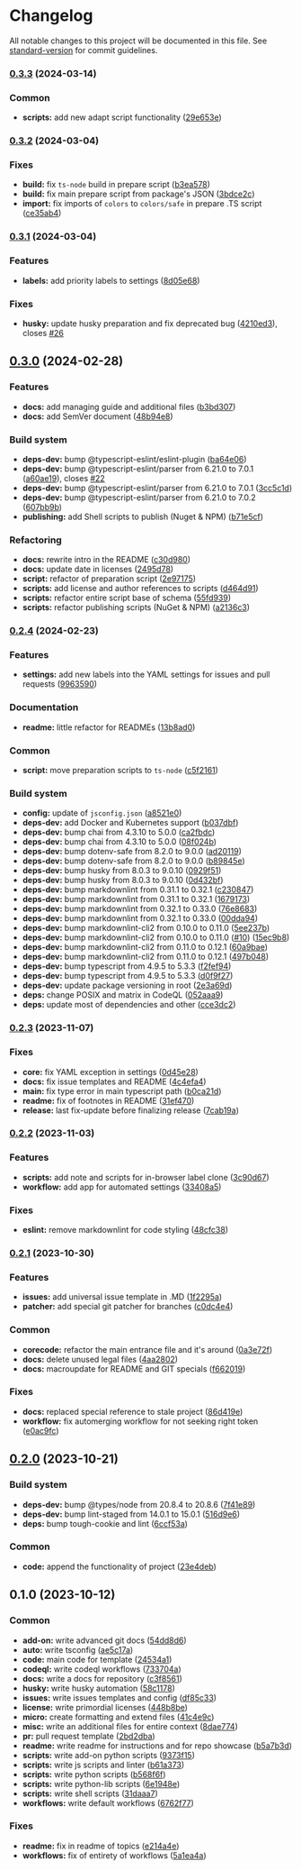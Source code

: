 # Changelog

All notable changes to this project will be documented in this file. See [standard-version](https://github.com/conventional-changelog/standard-version) for commit guidelines.

### [0.3.3](https://github.com/mokkapps/changelog-generator-demo/compare/v0.3.2...v0.3.3) (2024-03-14)


### Common

* **scripts:** add new adapt script functionality ([29e653e](https://github.com/mokkapps/changelog-generator-demo/commits/29e653e5a89ef87d86f9121c0bafbae89510bd48))

### [0.3.2](https://github.com/mokkapps/changelog-generator-demo/compare/v0.3.1...v0.3.2) (2024-03-04)


### Fixes

* **build:** fix `ts-node` build in prepare script ([b3ea578](https://github.com/mokkapps/changelog-generator-demo/commits/b3ea578f8d27a958d4479a3e15586fb0b4f306b7))
* **build:** fix main prepare script from package's JSON ([3bdce2c](https://github.com/mokkapps/changelog-generator-demo/commits/3bdce2c3f807535f10d75f2ef56d2458b659b72d))
* **import:** fix imports of `colors` to `colors/safe` in prepare .TS script ([ce35ab4](https://github.com/mokkapps/changelog-generator-demo/commits/ce35ab42492c7dbbabbe49e9089b5110ac8ba763))

### [0.3.1](https://github.com/mokkapps/changelog-generator-demo/compare/v0.3.0...v0.3.1) (2024-03-04)


### Features

* **labels:** add priority labels to settings ([8d05e68](https://github.com/mokkapps/changelog-generator-demo/commits/8d05e68720d36783727bf8509c8a325170dadceb))


### Fixes

* **husky:** update husky preparation and fix deprecated bug ([4210ed3](https://github.com/mokkapps/changelog-generator-demo/commits/4210ed326a8ca7104f4530a677082715afeb1365)), closes [#26](https://github.com/Falcion/Patternugit/issues/26)

## [0.3.0](https://github.com/mokkapps/changelog-generator-demo/compare/v0.2.4...v0.3.0) (2024-02-28)


### Features

* **docs:** add managing guide and additional files ([b3bd307](https://github.com/mokkapps/changelog-generator-demo/commits/b3bd30733e8980f503ef8bfa2276c1f38a741b71))
* **docs:** add SemVer document ([48b94e8](https://github.com/mokkapps/changelog-generator-demo/commits/48b94e8710e8356c9d0d8904f95ffbf529f79882))


### Build system

* **deps-dev:** bump @typescript-eslint/eslint-plugin ([ba64e06](https://github.com/mokkapps/changelog-generator-demo/commits/ba64e069c9b3d288a78ad18788e1ac7775972f54))
* **deps-dev:** bump @typescript-eslint/parser from 6.21.0 to 7.0.1 ([a60ae19](https://github.com/mokkapps/changelog-generator-demo/commits/a60ae19136977ea5f9b711469d74255a8665efbe)), closes [#22](https://github.com/Falcion/Patternugit/issues/22)
* **deps-dev:** bump @typescript-eslint/parser from 6.21.0 to 7.0.1 ([3cc5c1d](https://github.com/mokkapps/changelog-generator-demo/commits/3cc5c1dcf8b9538fdd5dafdf933dbfddde8d1280))
* **deps-dev:** bump @typescript-eslint/parser from 6.21.0 to 7.0.2 ([607bb9b](https://github.com/mokkapps/changelog-generator-demo/commits/607bb9b47cd7bdbe73edba8b6462edf60087ac0b))
* **publishing:** add Shell scripts to publish (Nuget & NPM) ([b71e5cf](https://github.com/mokkapps/changelog-generator-demo/commits/b71e5cf3881df098f6960383b4fd19c6c6aed2ee))


### Refactoring

* **docs:** rewrite intro in the README ([c30d980](https://github.com/mokkapps/changelog-generator-demo/commits/c30d980263326823f2a057ad50c18dbfd7bb55d4))
* **docs:** update date in licenses ([2495d78](https://github.com/mokkapps/changelog-generator-demo/commits/2495d7829f7cd0cda9a19ee9831bff8204694295))
* **script:** refactor of preparation script ([2e97175](https://github.com/mokkapps/changelog-generator-demo/commits/2e971754da7887c2f77fa02c52ae482080199fb6))
* **scripts:** add license and author references to scripts ([d464d91](https://github.com/mokkapps/changelog-generator-demo/commits/d464d9155898e57be7b2805144bf381f047597ca))
* **scripts:** refactor entire script base of schema ([55fd939](https://github.com/mokkapps/changelog-generator-demo/commits/55fd939f013f2221af63529a79a8b134281a5c64))
* **scripts:** refactor publishing scripts (NuGet & NPM) ([a2136c3](https://github.com/mokkapps/changelog-generator-demo/commits/a2136c3fcb16007dfd237e1a0d8689be6649ecfa))

### [0.2.4](https://github.com/mokkapps/changelog-generator-demo/compare/v0.2.3...v0.2.4) (2024-02-23)


### Features

* **settings:** add new labels into the YAML settings for issues and pull requests ([9963590](https://github.com/mokkapps/changelog-generator-demo/commits/99635902cd1c72b07f46bf8a0444334a6440dd83))


### Documentation

* **readme:** little refactor for READMEs ([13b8ad0](https://github.com/mokkapps/changelog-generator-demo/commits/13b8ad01338d1a0649e25549a3b5db292f2a7b18))


### Common

* **script:** move preparation scripts to `ts-node` ([c5f2161](https://github.com/mokkapps/changelog-generator-demo/commits/c5f2161d06402b0846556814e2915cebd53c8a59))


### Build system

* **config:** update of `jsconfig.json` ([a8521e0](https://github.com/mokkapps/changelog-generator-demo/commits/a8521e06349e90a71899c06313c229711296847e))
* **deps-dev:** add Docker and Kubernetes support ([b037dbf](https://github.com/mokkapps/changelog-generator-demo/commits/b037dbf329af81613302cb5cd04675ece4227f24))
* **deps-dev:** bump chai from 4.3.10 to 5.0.0 ([ca2fbdc](https://github.com/mokkapps/changelog-generator-demo/commits/ca2fbdc7611f4f9cfd1af7cf058459cc3a5c5a60))
* **deps-dev:** bump chai from 4.3.10 to 5.0.0 ([08f024b](https://github.com/mokkapps/changelog-generator-demo/commits/08f024be4c82c647409a382f2bdedcb2121507d2))
* **deps-dev:** bump dotenv-safe from 8.2.0 to 9.0.0 ([ad20119](https://github.com/mokkapps/changelog-generator-demo/commits/ad2011951a6b3ba81b2aeba379e24dbac75a4a55))
* **deps-dev:** bump dotenv-safe from 8.2.0 to 9.0.0 ([b89845e](https://github.com/mokkapps/changelog-generator-demo/commits/b89845e71a305472166bbbed7fcaeeb0154fea33))
* **deps-dev:** bump husky from 8.0.3 to 9.0.10 ([0929f51](https://github.com/mokkapps/changelog-generator-demo/commits/0929f5198e6547754e92d1f925421fe858904de8))
* **deps-dev:** bump husky from 8.0.3 to 9.0.10 ([0d432bf](https://github.com/mokkapps/changelog-generator-demo/commits/0d432bf0500e66ddb03bb10ef8e89b2b5f1c22a4))
* **deps-dev:** bump markdownlint from 0.31.1 to 0.32.1 ([c230847](https://github.com/mokkapps/changelog-generator-demo/commits/c230847a7f8b440d39b9fa08588780acc405d914))
* **deps-dev:** bump markdownlint from 0.31.1 to 0.32.1 ([1679173](https://github.com/mokkapps/changelog-generator-demo/commits/16791730e7736d9bd5dff761888529d7ce095914))
* **deps-dev:** bump markdownlint from 0.32.1 to 0.33.0 ([76e8683](https://github.com/mokkapps/changelog-generator-demo/commits/76e868362a85a8c1577b3034a8b8470abfe1d9ff))
* **deps-dev:** bump markdownlint from 0.32.1 to 0.33.0 ([00dda94](https://github.com/mokkapps/changelog-generator-demo/commits/00dda944dfc535a20437bea24a302b1f4306c290))
* **deps-dev:** bump markdownlint-cli2 from 0.10.0 to 0.11.0 ([5ee237b](https://github.com/mokkapps/changelog-generator-demo/commits/5ee237b6d8cc576b7f3a14a2a74c6b1ca5884e48))
* **deps-dev:** bump markdownlint-cli2 from 0.10.0 to 0.11.0 ([#10](https://github.com/Falcion/Patternugit/issues/10)) ([15ec9b8](https://github.com/mokkapps/changelog-generator-demo/commits/15ec9b87fb74c45ee218cd5d0f4484dbf0b7d45d))
* **deps-dev:** bump markdownlint-cli2 from 0.11.0 to 0.12.1 ([60a9bae](https://github.com/mokkapps/changelog-generator-demo/commits/60a9bae5455017db9e4eb4f445ea9c21114f62d0))
* **deps-dev:** bump markdownlint-cli2 from 0.11.0 to 0.12.1 ([497b048](https://github.com/mokkapps/changelog-generator-demo/commits/497b048b2e122c6ead7cec7be9ad47e4ccc51002))
* **deps-dev:** bump typescript from 4.9.5 to 5.3.3 ([f2fef94](https://github.com/mokkapps/changelog-generator-demo/commits/f2fef94538186ad95961b3e5628a1f92daef6b7d))
* **deps-dev:** bump typescript from 4.9.5 to 5.3.3 ([d0f9f27](https://github.com/mokkapps/changelog-generator-demo/commits/d0f9f27d2c8a06ccceb77be725e71882f122c77b))
* **deps-dev:** update package versioning in root ([2e3a69d](https://github.com/mokkapps/changelog-generator-demo/commits/2e3a69df81a9de4d2b42441130e7160f612a1ab7))
* **deps:** change POSIX and matrix in CodeQL ([052aaa9](https://github.com/mokkapps/changelog-generator-demo/commits/052aaa9535ac9df07a17e4960189c5de54fab2c9))
* **deps:** update most of dependencies and other ([cce3dc2](https://github.com/mokkapps/changelog-generator-demo/commits/cce3dc274de0917efec97785f65487492ca086a9))

### [0.2.3](https://github.com/mokkapps/changelog-generator-demo/compare/v0.2.2...v0.2.3) (2023-11-07)


### Fixes

* **core:** fix YAML exception in settings ([0d45e28](https://github.com/mokkapps/changelog-generator-demo/commits/0d45e28d12cb097ba8e4fccaaa732833d9965497))
* **docs:** fix issue templates and README ([4c4efa4](https://github.com/mokkapps/changelog-generator-demo/commits/4c4efa46bf477e2272ba0387222ab657e2fc0f81))
* **main:** fix type error in main typescript path ([b0ca21d](https://github.com/mokkapps/changelog-generator-demo/commits/b0ca21dea0072c887d4f96849ed46ffda72e88ae))
* **readme:** fix of footnotes in README ([31ef470](https://github.com/mokkapps/changelog-generator-demo/commits/31ef4701e79d194b38ee332d5a9a806c61b88254))
* **release:** last fix-update before finalizing release ([7cab19a](https://github.com/mokkapps/changelog-generator-demo/commits/7cab19a5cd5dec875310bbe48d51897b9a6c9b1d))

### [0.2.2](https://github.com/mokkapps/changelog-generator-demo/compare/v0.2.1...v0.2.2) (2023-11-03)


### Features

* **scripts:** add note and scripts for in-browser label clone ([3c90d67](https://github.com/mokkapps/changelog-generator-demo/commits/3c90d6717bd56778294901aec7941be498a39e6e))
* **workflow:** add app for automated settings ([33408a5](https://github.com/mokkapps/changelog-generator-demo/commits/33408a57428fd82bcdc963c2727c18bc511f1d64))


### Fixes

* **eslint:** remove markdownlint for code styling ([48cfc38](https://github.com/mokkapps/changelog-generator-demo/commits/48cfc383096cb83bc0035b378b142f8f30e8c294))

### [0.2.1](https://github.com/mokkapps/changelog-generator-demo/compare/v0.2.0...v0.2.1) (2023-10-30)


### Features

* **issues:** add universal issue template in .MD ([1f2295a](https://github.com/mokkapps/changelog-generator-demo/commits/1f2295a523d21b7937db03df26da85680342770e))
* **patcher:** add special git patcher for branches ([c0dc4e4](https://github.com/mokkapps/changelog-generator-demo/commits/c0dc4e4c03db7bb0a60acf049edcc175722fa68d))


### Common

* **corecode:** refactor the main entrance file and it's around ([0a3e72f](https://github.com/mokkapps/changelog-generator-demo/commits/0a3e72f44a658b5d302ffcb7dd5c9de6c784dc88))
* **docs:** delete unused legal files ([4aa2802](https://github.com/mokkapps/changelog-generator-demo/commits/4aa2802a37e5648baaea797a88496c2f0331cec4))
* **docs:** macroupdate for README and GIT specials ([f662019](https://github.com/mokkapps/changelog-generator-demo/commits/f6620191e377e3606a0f19628aa5fcb63d8f6784))


### Fixes

* **docs:** replaced special reference to stale project ([86d419e](https://github.com/mokkapps/changelog-generator-demo/commits/86d419e0e2ab78c62cb2dbd3ab648c44a41d0f76))
* **workflow:** fix automerging workflow for not seeking right token ([e0ac9fc](https://github.com/mokkapps/changelog-generator-demo/commits/e0ac9fc987bbf36e657b3876b2275e15654caad7))

## [0.2.0](https://github.com/mokkapps/changelog-generator-demo/compare/v0.1.0...v0.2.0) (2023-10-21)


### Build system

* **deps-dev:** bump @types/node from 20.8.4 to 20.8.6 ([7f41e89](https://github.com/mokkapps/changelog-generator-demo/commits/7f41e8978444a47747963e4330f74a424a306116))
* **deps-dev:** bump lint-staged from 14.0.1 to 15.0.1 ([516d9e6](https://github.com/mokkapps/changelog-generator-demo/commits/516d9e60a60b2ca150c18bc83976b586e7721b02))
* **deps:** bump tough-cookie and lint ([6ccf53a](https://github.com/mokkapps/changelog-generator-demo/commits/6ccf53a7b070b540201a908be18b6dfbc92df940))


### Common

* **code:** append the functionality of project ([23e4deb](https://github.com/mokkapps/changelog-generator-demo/commits/23e4debb3de2c4a266b3a4d2a5d0ed5f1422db24))

## 0.1.0 (2023-10-12)


### Common

* **add-on:** write advanced git docs ([54dd8d6](https://github.com/mokkapps/changelog-generator-demo/commits/54dd8d607f56a8846eb4a5415b70ecc811be5b95))
* **auto:** write tsconfig ([ae5c17a](https://github.com/mokkapps/changelog-generator-demo/commits/ae5c17af8e42ce82c83343effd6cc4e3f30d4369))
* **code:** main code for template ([24534a1](https://github.com/mokkapps/changelog-generator-demo/commits/24534a1d74fb23060b101909d6f739169d92f831))
* **codeql:** write codeql workflows ([733704a](https://github.com/mokkapps/changelog-generator-demo/commits/733704a1392906445cfb190170302405a7b6cf48))
* **docs:** write a docs for repository ([c3f8561](https://github.com/mokkapps/changelog-generator-demo/commits/c3f8561c0804a527186cbff6efc0bd02f5232bcf))
* **husky:** write husky automation ([58c1178](https://github.com/mokkapps/changelog-generator-demo/commits/58c11783eec5f511a29a35e23e13a997a0b02741))
* **issues:** write issues templates and config ([df85c33](https://github.com/mokkapps/changelog-generator-demo/commits/df85c33b69f9c28e9b7a3f0352e71741e33f1908))
* **license:** write primordial licenses ([448b8be](https://github.com/mokkapps/changelog-generator-demo/commits/448b8bef76991b01d8ca9f82951db8f7141629bd))
* **micro:** create formatting and extend files ([41c4e9c](https://github.com/mokkapps/changelog-generator-demo/commits/41c4e9cfc5ad40ec7582a925632fca0f46bea896))
* **misc:** write an additional files for entire context ([8dae774](https://github.com/mokkapps/changelog-generator-demo/commits/8dae77463fcda7dae35713091c6cfb3d99837dbc))
* **pr:** pull request template ([2bd2dba](https://github.com/mokkapps/changelog-generator-demo/commits/2bd2dba4d29b469338a27a8b95d3afedf4925c7f))
* **readme:** write readme for instructions and for repo showcase ([b5a7b3d](https://github.com/mokkapps/changelog-generator-demo/commits/b5a7b3d65522c09b2756585524bb0cc6797a2a94))
* **scripts:** write add-on python scripts ([9373f15](https://github.com/mokkapps/changelog-generator-demo/commits/9373f155477201c1c5ab96bd3bd1e5207ed3d591))
* **scripts:** write js scripts and linter ([b61a373](https://github.com/mokkapps/changelog-generator-demo/commits/b61a3734aef150bd8a4384a2a44d50c48e928b04))
* **scripts:** write python scripts ([b568f6f](https://github.com/mokkapps/changelog-generator-demo/commits/b568f6f493035e0482583bb4402f93fcc981830f))
* **scripts:** write python-lib scripts ([6e1948e](https://github.com/mokkapps/changelog-generator-demo/commits/6e1948e314c4619ab4e2e71c5a102d4fe5f3da7d))
* **scripts:** write shell scripts ([31daaa7](https://github.com/mokkapps/changelog-generator-demo/commits/31daaa714e2e16a1ed46ffc6c4d456c9d025497e))
* **workflows:** write default workflows ([6762f77](https://github.com/mokkapps/changelog-generator-demo/commits/6762f77679e768d9a2d742cd73279faa72c551fe))


### Fixes

* **readme:** fix in readme of topics ([e214a4e](https://github.com/mokkapps/changelog-generator-demo/commits/e214a4ec8f363cdac3342bcbd7fdef28d3355914))
* **workflows:** fix of entirety of workflows ([5a1ea4a](https://github.com/mokkapps/changelog-generator-demo/commits/5a1ea4a816ee9017a33dfb68e714a6b47118f59e))

<!--
 This changelog file will be automatically updated by pending husky-hook scripts and commit's linters, but, it can also be edited in dependent case. 
 -->